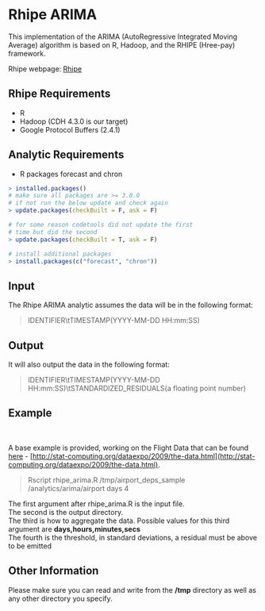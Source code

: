 Rhipe ARIMA
============================

This implementation of the ARIMA (AutoRegressive Integrated Moving Average) algorithm is based on R, Hadoop, and the RHIPE (Hree-pay) framework.

Rhipe webpage: <a href="http://www.datadr.org/getpack.html">Rhipe</a>


Rhipe Requirements
------------------
- R
- Hadoop (CDH 4.3.0 is our target)
- Google Protocol Buffers (2.4.1)


Analytic Requirements
---------------------
*  R packages forecast and chron

```R
> installed.packages()
# make sure all packages are >= 3.0.0 
# if not run the below update and check again
> update.packages(checkBuilt = F, ask = F)

# for some reason codetools did not update the first
# time but did the second
> update.packages(checkBuilt = T, ask = F)

# install additional packages
> install.packages(c("forecast", "chron"))
```

Input
-----

The Rhipe ARIMA analytic assumes the data will be in the following format:

> IDENTIFIER\tTIMESTAMP(YYYY-MM-DD HH:mm:SS)


Output
------
It will also output the data in the following format:

> IDENTIFIER\tTIMESTAMP(YYYY-MM-DD HH:mm:SS)\tSTANDARDIZED_RESIDUALS(a floating point number)

Example
-------
</br>

A base example is provided, working on the Flight Data that can be found [here](http://stat-computing.org/dataexpo/2009/the-data.html) - [http://stat-computing.org/dataexpo/2009/the-data.html](http://stat-computing.org/dataexpo/2009/the-data.html).  

> Rscript rhipe_arima.R /tmp/airport_deps_sample /analytics/arima/airport days 4

The first argument after rhipe_arima.R is the input file.  
The second is the output directory.  
The third is how to aggregate the data.  Possible values for this third argument are __days,hours,minutes,secs__<br/>
The fourth is the threshold, in standard deviations, a residual must be above to be emitted


Other Information
-----------------

Please make sure you can read and write from the __/tmp__ directory as well as any other directory you specify. 
